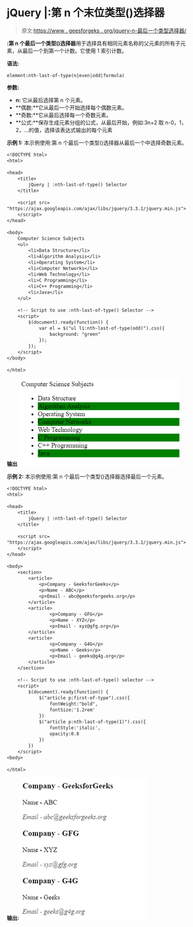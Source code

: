# jQuery |:第 n 个末位类型()选择器

> 原文:[https://www . geesforgeks . org/jquery-n-最后一个类型选择器/](https://www.geeksforgeeks.org/jquery-nth-last-of-type-selector/)

**:第 n 个最后一个类型()选择器**用于选择具有相同元素名称的父元素的所有子元素，从最后一个到第一个计数。它使用 1 索引计数。

**语法:**

```
element:nth-last-of-type(n|even|odd|formula)
```

**参数:**

*   **n:** 它从最后选择第 n 个元素。
*   **偶数:**它从最后一个开始选择每个偶数元素。
*   **奇数:**它从最后选择每一个奇数元素。
*   **公式:**保存生成元素分组的公式，从最后开始，例如:3n+2 取 n-0，1，2，…的值，选择该表达式输出的每个元素

**示例 1:** 本示例使用:第 n 个最后一个类型()选择器从最后一个中选择奇数元素。

```
<!DOCTYPE html>
<html>

<head>
    <title>
        jQuery | :nth-last-of-type() Selector
    </title>

    <script src=
"https://ajax.googleapis.com/ajax/libs/jquery/3.3.1/jquery.min.js">
    </script>
</head>

<body>
    Computer Science Subjects
    <ul>
        <li>Data Structure</li>
        <li>Algorithm Analysis</li>
        <li>Operating System</li>
        <li>Computer Networks</li>
        <li>Web Technology</li>
        <li>C Programming</li>
        <li>C++ Programming</li>
        <li>Java</li>
    </ul>

    <!-- Script to use :nth-last-of-type() Selector -->
    <script>
        $(document).ready(function() {
            var el = $("ul li:nth-last-of-type(odd)").css({
                background: "green"
            });
        });
    </script>
</body>

</html>                    
```

**输出**
![](img/6e4aac57ff02decb2a3021e94a150393.png)

**示例 2:** 本示例使用:第 n 个最后一个类型()选择器选择最后一个元素。

```
<!DOCTYPE html>
<html>

<head>
    <title>
        jQuery | :nth-last-of-type() Selector
    </title>

    <script src=
"https://ajax.googleapis.com/ajax/libs/jquery/3.3.1/jquery.min.js">
    </script>
</head>

<body>
    <section>
        <article>
            <p>Company - GeeksforGeeks</p>
            <p>Name - ABC</p>
            <p>Email - abc@geeksforgeeks.org</p>
        </article>
        <article>
                <p>Company - GFG</p>
                <p>Name - XYZ</p>
                <p>Email - xyz@gfg.org</p>
        </article>
        <article>
                <p>Company - G4G</p>
                <p>Name - Geeks</p>
                <p>Email - geeks@g4g.org</p>
        </article>
    </section>

    <!-- Script to use :nth-last-of-type() selector -->
    <script>
        $(document).ready(function() {
            $("article p:first-of-type").css({
                fontWeight:"bold",
                fontSize:'1.2rem'
            })
            $("article p:nth-last-of-type(1)").css({
                fontStyle:'italic',
                opacity:0.8
            })
        })
    </script>
<body>

</html>                    
```

**输出:**
![](img/83fd73d329753fd4fb278465e437c006.png)